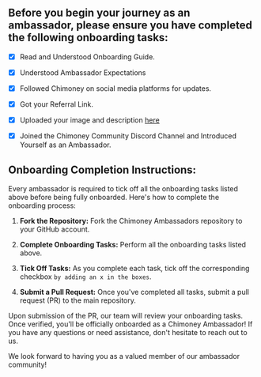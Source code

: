## Before you begin your journey as an ambassador, please ensure you have completed the following onboarding tasks:

- [x] Read and Understood Onboarding Guide. 

- [x] Understood Ambassador Expectations

- [x] Followed Chimoney on social media platforms for updates.

- [x] Got your Referral Link.
      
- [x] Uploaded your image and description [here](https://forms.gle/qnfdTDSVqaC5vAbaA)

- [x] Joined the Chimoney Community Discord Channel and Introduced Yourself as an Ambassador. 


## Onboarding Completion Instructions:

Every ambassador is required to tick off all the onboarding tasks listed above before being fully onboarded. Here's how to complete the onboarding process:

1. **Fork the Repository:** Fork the Chimoney Ambassadors repository to your GitHub account.

2. **Complete Onboarding Tasks:** Perform all the onboarding tasks listed above.

3. **Tick Off Tasks:** As you complete each task, tick off the corresponding checkbox `by adding an x in the boxes`.

4. **Submit a Pull Request:** Once you've completed all tasks, submit a pull request (PR) to the main repository.

Upon submission of the PR, our team will review your onboarding tasks. Once verified, you'll be officially onboarded as a Chimoney Ambassador! If you have any questions or need assistance, don't hesitate to reach out to us.

We look forward to having you as a valued member of our ambassador community!